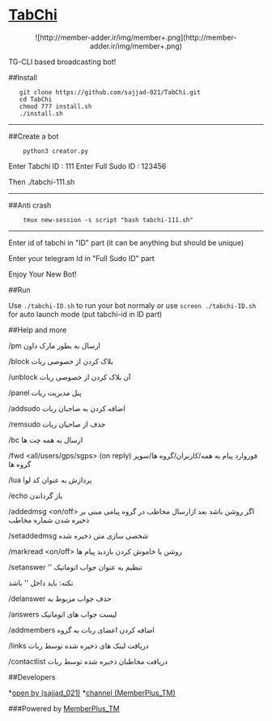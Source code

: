 # [TabChi](https://telegram.me/MemberPlus_tm)

<p align="center"> ![http://member-adder.ir/img/member+.png](http://member-adder.ir/img/member+.png)

TG-CLI based broadcasting bot!

##Install

       git clone https://github.com/sajjad-021/TabChi.git
       cd TabChi
       chmod 777 install.sh
       ./install.sh

******  
 
##Create a bot
   
        python3 creator.py
        
Enter Tabchi ID : 111
Enter Full Sudo ID : 123456
  
   
Then
        ./tabchi-111.sh

*****
         
##Anti crash

        tmux new-session -s script "bash tabchi-111.sh"
        
*****    

Enter id of tabchi in "ID" part (it can be anything but should be unique)

Enter your telegram Id in "Full Sudo ID" part

Enjoy Your New Bot!

##Run
   
Use `./tabchi-ID.sh` to run your bot normaly or use `screen ./tabchi-ID.sh` for auto launch mode (put tabchi-id in ID part)

##Help and more

/pm <userid> <text>
ارسال <text> به <userid> بطور مارک داون

/block <userid>
بلاک کردن <userid> از خصوصی ربات

/unblock <userid>
آن بلاک کردن <userid> از خصوصی ربات

/panel
پنل مدیریت ربات

/addsudo <userid>
اضافه کردن <userid> به صاحبان ربات

/remsudo <userid>
حذف <userid> از صاحبان ربات

/bc <text>
ارسال <text> به همه چت ها

/fwd <all/users/gps/sgps> (on reply)
فوروارد پیام به همه/کاربران/گروه ها/سوپر گروه ها

/lua <str>
پردازش <str> به عنوان کد لوا

/echo <text>
باز گرداندن <text>

/addedmsg <on/off>
اگر روشن باشد بعد ازارسال مخاطب در گروه پیامی مبنی بر ذخیره شدن شماره مخاطب

/setaddedmsg <text>
شخصی سازی متن ذخیره شده

/markread <on/off>
⁧روشن یا خاموش کردن بازدید پیام ها

/setanswer '<word>'  <text>
تنظیم <text> به عنوان جواب اتوماتیک <word>

 نکته:‌<word> باید داخل '' باشد

/delanswer <word>
حذف جواب مربوط به <word>

/answers
لیست جواب های اتوماتیک

/addmembers
اضافه کردن اعضای ربات به گروه

/links
دریافت لینک های ذخیره شده توسط ربات

/contactlist
دریافت مخاطبان ذخیره شده توسط ربات


##Developers

*[open by (sajjad_021)](https://telegram.me/sajjad_021)
*[channel (MemberPlus_TM)](https://telegram.me/MemberPlus_TM)

###Powered by [MemberPlus_TM](https://telegram.me/MemberPlus_TM)

